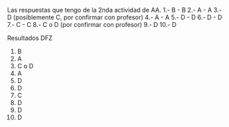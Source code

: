 Las respuestas que tengo de la 2nda actividad de AA.
1.- B - B
2.- A - A
3.- D (posiblemente C, por confirmar con profesor)
4.- A - A
5.- D - D
6.- D - D
7.- C - C
8.- C o D (por confirmar con profesor)
9.- D
10.- D


Resultados DFZ
1. B
2. A
3. C o D
4. A
5. D
6. D
7. C
8. D
9. D
10. D